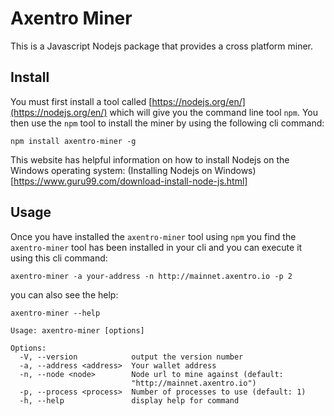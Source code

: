 # Axentro Miner

This is a Javascript Nodejs package that provides a cross platform miner.

## Install

You must first install a tool called [https://nodejs.org/en/](https://nodejs.org/en/) which will give you the command line tool `npm`. You then use the `npm` tool to install the miner by using the following cli command:

```
npm install axentro-miner -g
``` 

This website has helpful information on how to install Nodejs on the Windows operating system: (Installing Nodejs on Windows)[https://www.guru99.com/download-install-node-js.html]

## Usage

Once you have installed the `axentro-miner` tool using `npm` you find the `axentro-miner` tool has been installed in your cli and you can execute it using this cli command:

```
axentro-miner -a your-address -n http://mainnet.axentro.io -p 2
```

you can also see the help:

```
axentro-miner --help

Usage: axentro-miner [options]

Options:
  -V, --version            output the version number
  -a, --address <address>  Your wallet address
  -n, --node <node>        Node url to mine against (default:
                           "http://mainnet.axentro.io")
  -p, --process <process>  Number of processes to use (default: 1)
  -h, --help               display help for command
```
